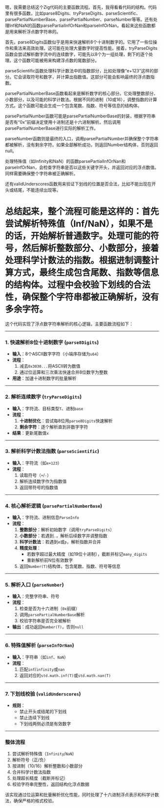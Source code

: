嗯，我需要总结这个Zig代码的主要函数流程。首先，我得看看代码的结构。代码里有很多函数，比如parse8Digits、tryParseDigits、parseScientific、parsePartialNumberBase、parsePartialNumber、parseNumber等等。还有处理Inf和NaN的函数parsePartialInfOrNan和parseInfOrNan。看起来这些函数都是用来解析浮点数字符串的。

首先，parse8Digits函数似乎是用来快速解析8个十进制数字的。它用了一些位操作和乘法来高效处理。这可能在处理大量数字时提高性能。接着，tryParseDigits函数会尝试解析数字流中的连续数字，可能先以8个为一组处理，剩下的逐个处理。这个函数可能被用来构建浮点数的尾数部分。

parseScientific函数处理科学计数法中的指数部分，比如处理像“e+123”这样的部分。它会读取符号和数字，并计算出指数值。这部分可能会影响最终的浮点数指数。

parsePartialNumberBase函数看起来是解析数字的核心部分。它处理整数部分、小数部分，以及可能的科学计数法。根据不同的进制（10或16），调整指数的计算方式。这个函数可能会生成一个包含尾数、指数、符号等信息的结构体。

parsePartialNumber函数可能是parsePartialNumberBase的封装，根据字符串是否有“0x”前缀决定使用十进制还是十六进制解析。然后调用parsePartialNumberBase进行实际的解析工作。

parseNumber函数则是最终的入口，调用parsePartialNumber并确保整个字符串都被解析，没有剩余字符。如果全部解析成功，则返回Number结构体，否则返回null。

处理特殊值（如Infinity和NaN）的函数parsePartialInfOrNan和parseInfOrNan，会检查字符串是否以这些关键字开头，并返回对应的浮点数值。同样需要确保整个字符串被正确解析。

还有validUnderscores函数用来验证下划线的位置是否合法，比如不能出现在开头或结尾，不能连续出现等。

总结起来，整个流程可能是这样的：首先尝试解析特殊值（Inf/NaN），如果不是的话，开始解析普通数字。处理可能的符号，然后解析整数部分、小数部分，接着处理科学计数法的指数。根据进制调整计算方式，最终生成包含尾数、指数等信息的结构体。过程中会校验下划线的合法性，确保整个字符串都被正确解析，没有多余字符。
================================================
这个代码实现了浮点数字符串解析的核心逻辑，主要函数流程如下：

---

### **1. 快速解析8位十进制数字 (`parse8Digits`)**  
- **输入**：8个ASCII数字字符（小端序存储为`u64`）  
- **流程**：  
  1. 减去`0x3030...`将ASCII转为数值  
  2. 通过位运算和三次乘法快速合并8位数字为整数  
- **用途**：加速十进制数字的批量解析  

---

### **2. 解析连续数字 (`tryParseDigits`)**  
- **输入**：字符流、目标类型`T`、进制`base`  
- **流程**：  
  1. **十进制优化**：尝试每8位用`parse8Digits`快速解析  
  2. **剩余字符**：逐个解析直到非数字字符  
- **结果**：更新尾数值`x`  

---

### **3. 解析科学计数法指数 (`parseScientific`)**  
- **输入**：字符流（如`e+123`）  
- **流程**：  
  1. 读取符号（`+`/`-`）  
  2. 解析连续数字作为指数值  
  3. 返回带符号的指数值  

---

### **4. 核心解析逻辑 (`parsePartialNumberBase`)**  
- **输入**：字符流、进制信息`ParseInfo`  
- **流程**：  
  1. **整数部分**：解析初始数字（调用`tryParseDigits`）  
  2. **小数部分**：若遇到`.`，解析后续数字并调整指数  
  3. **科学计数法**：若遇到`e`或`p`，解析指数并合并  
  4. **精度处理**：  
     - 若数字超过最大精度（如19位十进制），截断并标记`many_digits`  
     - 重新解析前N位有效数字  
  5. 返回`Number(T)`结构体，包含尾数、指数、符号等信息  

---

### **5. 解析入口 (`parseNumber`)**  
- **输入**：完整字符串、符号  
- **流程**：  
  1. 检查是否为十六进制（`0x`前缀）  
  2. 调用`parsePartialNumberBase`解析  
  3. 校验字符串是否完全被解析  
- **输出**：成功返回`Number(T)`，否则`null`  

---

### **6. 特殊值解析 (`parseInfOrNan`)**  
- **输入**：字符串（如`inf`、`NaN`）  
- **流程**：  
  1. 匹配`inf`/`infinity`或`nan`  
  2. 返回对应的`std.math.inf(T)`或`std.math.nan(T)`  

---

### **7. 下划线校验 (`validUnderscores`)**  
- **规则**：  
  - 禁止开头或结尾的下划线  
  - 禁止连续下划线  
  - 下划线两侧必须是有效数字  

---

### **整体流程**  
1. 尝试解析特殊值（`Infinity`/`NaN`）  
2. 解析符号（正/负）  
3. 按进制（10/16）解析整数和小数部分  
4. 合并科学计数法指数  
5. 处理超长精度（截断并标记）  
6. 校验字符串完整性，返回结构化浮点数据  

该实现通过位运算和批量解析优化性能，同时处理了十六进制浮点表示和科学计数法，确保严格的格式校验。